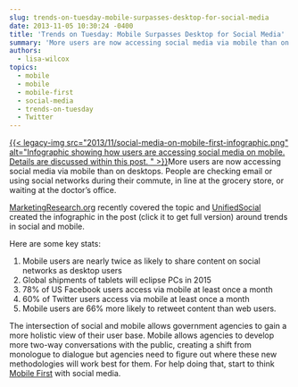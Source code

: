 ```yaml
---
slug: trends-on-tuesday-mobile-surpasses-desktop-for-social-media
date: 2013-11-05 10:30:24 -0400
title: 'Trends on Tuesday: Mobile Surpasses Desktop for Social Media'
summary: 'More users are now accessing social media via mobile than on desktops.   People are checking email or using social networks during their commute, in line at the grocery store, or waiting at the doctor&#8217;s'
authors:
  - lisa-wilcox
topics:
  - mobile
  - mobile
  - mobile-first
  - social-media
  - trends-on-tuesday
  - Twitter
---
```


[{{< legacy-img src="2013/11/social-media-on-mobile-first-infographic.png" alt="Infographic showing how users are accessing social media on mobile. Details are discussed within this post. " >}}](http://www.unifiedsocial.com/mobile-social-marketing/)More users are now accessing social media via mobile than on desktops.  People are checking email or using social networks during their commute, in line at the grocery store, or waiting at the doctor&#8217;s office.

[MarketingResearch.org](http://www.marketingresearch.org/alert-magazine-third-quarter-2013-social-media-and-mobile-–-the-elephants-in-market-research’s-room) recently covered the topic and [UnifiedSocial](http://www.unifiedsocial.com/mobile-social-marketing/) created the infographic in the post (click it to get full version) around trends in social and mobile.

Here are some key stats:

  1. Mobile users are nearly twice as likely to share content on social networks as desktop users
  2. Global shipments of tablets will eclipse PCs in 2015
  3. 78% of US Facebook users access via mobile at least once a month
  4. 60% of Twitter users access via mobile at least once a month
  5. Mobile users are 66% more likely to retweet content than web users.

The intersection of social and mobile allows government agencies to gain a more holistic view of their user base.  Mobile allows agencies to develop more two-way conversations with the public, creating a shift from monologue to dialogue but agencies need to figure out where these new methodologies will work best for them.  For help doing that, start to think [Mobile First](https://digital.gov/2013/09/30/mobile-first/ "Mobile First") with social media.